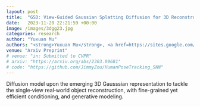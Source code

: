 ```yaml
---
layout: post
title:  "GSD: View-Guided Gaussian Splatting Diffusion for 3D Reconstruction"
date:   2023-11-20 22:21:59 +00:00
image: /images/3dgg23.jpg
categories: research
author: "Yuxuan Mu"
authors: "<strong>Yuxuan Mu</strong>, <a href=https://sites.google.com/site/xinxinzuohome/home>Xinxin Zuo</a>, <a href=https://ericguo5513.github.io>Chuan Guo</a>, <a href=https://vision-and-learning-lab-ualberta.github.io/author/yilin-wang/>Yilin Wang</a>, Juwei Lu, Xiaofei Wu, Songcen Xu, Peng Dai, Youliang Yan, <a href=https://www.ece.ualberta.ca/~lcheng5/>Li Cheng</a>"
venue: "Arxiv Preprint"
# venue: "in: Submitted to CVPR"
# arxiv: "https://arxiv.org/abs/2303.09681"
# code: "https://github.com/JimmyZou/HumanPoseTracking_SNN"
---
```

Diffusion model upon the emerging 3D Gausssian representation to tackle the single‐view real‐world object reconstruction, with fine-grained yet efficient conditioning, and generative modeling.